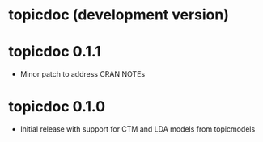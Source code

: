 # topicdoc (development version)

# topicdoc 0.1.1
* Minor patch to address CRAN NOTEs

# topicdoc 0.1.0

* Initial release with support for CTM and LDA models from topicmodels
